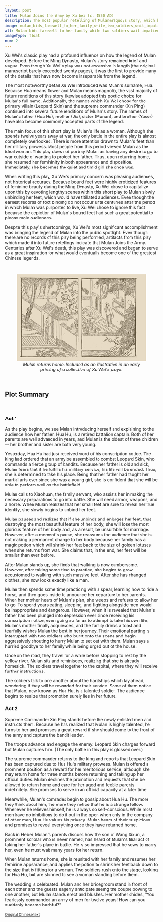 ```yaml
---
layout: post
title: Mulan Joins the Army by Xu Wei (c. 1550 AD)
description: The most popular retelling of Mulan&rsquo;s story, which brought this inspiring tale into the public spotlight.
image: mulan_bids_farewell_to_her_family_while_two_soldiers_wait_impatiently.jpg
alt: Mulan bids farewell to her family while two soldiers wait impatiently. Included as an illustration in a late woodblock reprinting of a collection of Xu Wei's plays (Public domain).
imageType: float
num: 2
---
```


Xu Wei's classic play had a profound influence on how the legend of Mulan developed. Before the Ming Dynasty, Mulan's story remained brief and vague. Even though Xu Wei's play was not excessive in length (the original manuscript barely exceeded twenty pages), it was the first to provide many of the details that have now become inseparable from the legend.

The most noteworthy detail Xu Wei introduced was Muan's surname, Hua. Because Hua means flower and Mulan means magnolia, the vast majority of future renditions of this story likewise adopted this poetic choice for Mulan's full name. Additionally, the names which Xu Wei chose for the primary villain (Leopard Skin) and the supreme commander (Xin Ping) continued into several future renditions of Mulan's story. The names of Mulan's father (Hua Hu), mother (Jia), sister (Munan), and brother (Yaoer) have also become commonly accepted parts of the legend.

The main focus of this short play is Mulan's life as a woman. Although she spends twelve years away at war, the only battle in the entire play is almost completely overlooked. There is more attention drawn to Mulan's feet than her military prowess. Most people from this period viewed Mulan as the ideal woman. This play does not portray Mulan as having any desire to go to war outside of wanting to protect her father. Thus, upon returning home, she resumed her femininity in both appearance and disposition. Immediately, she becomes the quiet and timid girl she once was.

When writing this play, Xu Wei's primary concern was pleasing audiences, not historical accuracy. Because bound feet were highly eroticized features of feminine beauty during the Ming Dynasty, Xu Wei chose to capitalize upon this by devoting lengthy scenes within this short play to Mulan slowly unbinding her feet, which would have titillated audiences. Even though the earliest records of foot binding do not occur until centuries after the period in which Mulan was purported to live, Xu Wei chose to ignore this fact because the depiction of Mulan's bound feet had such a great potential to please male audiences.

Despite this play's shortcomings, Xu Wei's most significant accomplishment was bringing the legend of Mulan into the public spotlight. Even though there are no records of this play being performed, artifacts from this play which made it into future retellings indicate that Mulan Joins the Army. Centuries after Xu Wei's death, this play was discovered and began to serve as a great inspiration for what would eventually become one of the greatest Chinese legends.

<br />
<figure>
<img class="fillimg" src="/assets/images/articles/mulan_returns_home.jpg" alt="Mulan returns home. Included as an illustration in an early woodblock printing of a collection of Xu Wei's plays" />
<figcaption style="text-align: center;"><i>Mulan returns home. Included as an illustration in an early printing of a collection of Xu Wei's plays.</i></figcaption></figure>
<br />

<h2>Plot Summary</h2>
<br />
<h3>Act 1</h3>
As the play begins, we see Mulan introducing herself and explaining to the audience how her father, Hua Hu, is a retired battalion captain. Both of her parents are well advanced in years, and Mulan is the oldest of three children -- her brother and sister are both very young.

Yesterday, Hua Hu had just received word of his conscription notice. The king had ordered that an army be assembled to combat Leopard Skin, who commands a fierce group of bandits. Because her father is old and sick, Mulan fears that if he fulfills his military service, his life will be ended. Thus, she is determined to take his place. Being that her father had taught her martial arts ever since she was a young girl, she is confident that she will be able to perform well on the battlefield.

Mulan calls to Xiaohuan, the family servant, who assists her in making the necessary preparations to go into battle. She will need armor, weapons, and a horse. When Mulan realizes that her small feet are sure to reveal her true identity, she slowly begins to unbind her feet.

Mulan pauses and realizes that if she unbinds and enlarges her feet, thus destroying the most beautiful feature of her body, she will lose the most glorious feature of her body and, as a result, be unsuitable for marriage. However, after a moment's pause, she reassures the audience that she is not making a permanent change to her body because her family has a magic potion which will shrink her feet back to the size of golden lotuses when she returns from war. She claims that, in the end, her feet will be smaller than ever before.

After Mulan stands up, she finds that walking is now cumbersome. However, after taking some time to practice, she begins to grow accustomed to walking with such massive feet. After she has changed clothes, she now looks exactly like a man.

Mulan then spends some time practicing with a spear, learning how to ride a horse, and then goes inside to announce her departure to her parents. When her mother hears of Mulan's plan, she weeps and refuses to allow her to go. To spend years eating, sleeping, and fighting alongside men would be inappropriate and dangerous. However, when it is revealed that Mulan's father has been plunged into depression ever since receiving his conscription notice, even going so far as to attempt to take his own life, Mulan's mother finally acquiesces, and the family drinks a toast and tearfully wishes Mulan the best in her journey. Their emotional parting is interrupted with two soldiers who burst onto the scene and begin aggressively shouting to hurry Mulan to set out with them. Mulan says a hurried goodbye to her family while being urged out of the house.

Once on the road, they travel for a while before stopping to rest by the yellow river. Mulan sits and reminisces, realizing that she is already homesick. The soldiers travel together to the capital, where they will receive further instructions.

The soldiers talk to one another about the hardships which lay ahead, wondering if they will be rewarded for their service. Some of them notice that Mulan, now known as Hua Hu, is a talented soldier. The audience begins to realize that promotion surely lies in her future.
<br />

<h3>Act 2</h3>
Supreme Commander Xin Ping stands before the newly enlisted men and instructs them. Because he has realized that Mulan is highly talented, he turns to her and promises a great reward if she should come to the front of the army and capture the bandit leader.

The troops advance and engage the enemy. Leopard Skin charges forward but Mulan captures him. (The only battle in this play is glossed over.)

The supreme commander returns to the king and reports that Leopard Skin has been captured due to Hua Hu's military prowess. Mulan is offered a prominent position as a reward for her meritorious service, although she may return home for three months before returning and taking up her official duties. Mulan declines the promotion and requests that she be allowed to return home and care for her aged and feeble parents indefinitely. She promises to serve in an official capacity at a later time.

Meanwhile, Mulan's comrades begin to gossip about Hua Hu. The more they think about him, the more they notice that he is a strange fellow. Whenever he relieves himself, he is always so self-conscious. While most men have no inhibitions to do it out in the open when only in the company of other men, Hua Hu values his privacy. Mulan hears of their suspicious and promises to reveal everything once they have returned home.

Back in Hebei, Mulan's parents discuss how the son of Wang Sixun, a prominent scholar who is never named, has heard of Mulan's filial act of taking her father's place in battle. He is so impressed that he vows to marry her, even he must wait many years for her return.

When Mulan returns home, she is reunited with her family and resumes her feminine appearance, and applies the potion to shrink her feet back down to the size that is fitting for a woman. Two soldiers rush onto the stage, looking for Hua Hu, but are stunned to see a woman standing before them.

The wedding is celebrated. Mulan and her bridegroom stand in front of each other and the guests eagerly anticipate seeing the couple bowing to one another, but Mulan stands erect and blushes. Her mother chides, "You fearlessly commanded an army of men for twelve years! How can you suddenly become bashful?"

<small><a href="https://archive.org/details/02111248.cn/page/n64">Original Chinese text</a></small>
